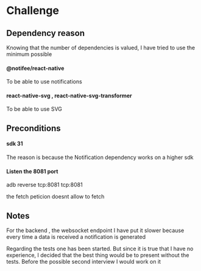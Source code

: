 # Challenge

## Dependency reason

Knowing that the number of dependencies is valued, I have tried to use the minimum possible 

#### @notifee/react-native
To be able to use notifications

#### react-native-svg , react-native-svg-transformer

To be able to use SVG


## Preconditions

####  sdk  31
The reason is because the Notification dependency works on a higher sdk 

####  Listen the 8081 port
adb reverse tcp:8081 tcp:8081

the fetch peticion doesnt allow to fetch 

## Notes

For the backend , the websocket endpoint I have put it slower because every time a data is received a notification is generated 

Regarding the tests one has been started. But since it is true that I have no experience, I decided that the best thing would be to present without the tests. Before the possible second interview I would work on it 